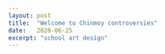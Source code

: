 ```yaml
---
layout: post
title:  "Welcome to Chinmoy controversies"
date:   2020-06-25
excerpt: "school art design"
---
```

